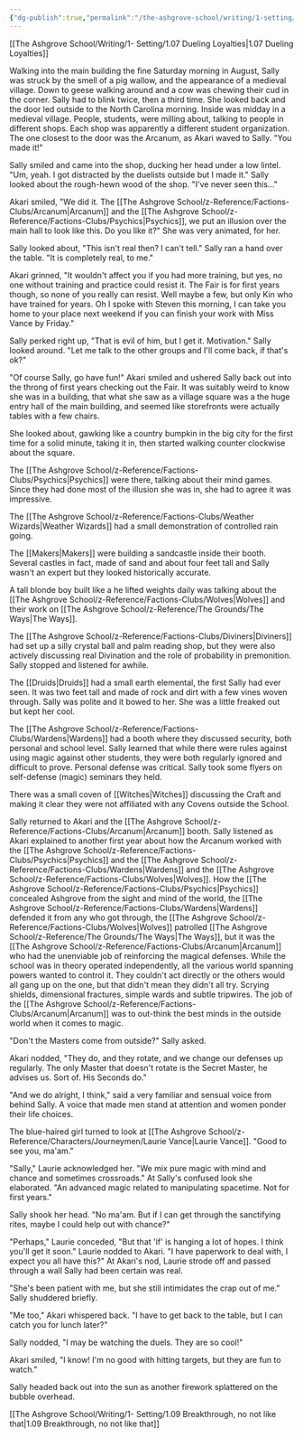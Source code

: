 ```yaml
---
{"dg-publish":true,"permalink":"/the-ashgrove-school/writing/1-setting/1-08-love-what-you-have-done-with-the-place/"}
---
```


[[The Ashgrove School/Writing/1- Setting/1.07 Dueling Loyalties\|1.07 Dueling Loyalties]]

Walking into the main building the fine Saturday morning in August, Sally was struck by the smell of a pig wallow, and the appearance of a medieval village. Down to geese walking around and a cow was chewing their cud in the corner. Sally had to blink twice, then a third time. She looked back and the door led outside to the North Carolina morning. Inside was midday in a medieval village. People, students, were milling about, talking to people in different shops. Each shop was apparently a different student organization. The one closest to the door was the Arcanum, as Akari waved to Sally. "You made it!"

Sally smiled and came into the shop, ducking her head under a low lintel. "Um, yeah. I got distracted by the duelists outside but I made it." Sally looked about the rough-hewn wood of the shop. "I've never seen this..."

Akari smiled, "We did it. The [[The Ashgrove School/z-Reference/Factions-Clubs/Arcanum\|Arcanum]] and the [[The Ashgrove School/z-Reference/Factions-Clubs/Psychics\|Psychics]], we put an illusion over the main hall to look like this. Do you like it?" She was very animated, for her.

Sally looked about, "This isn't real then? I can't tell." Sally ran a hand over the table. "It is completely real, to me."

Akari grinned, "It wouldn't affect you if you had more training, but yes, no one without training and practice could resist it. The Fair is for first years though, so none of you really can resist. Well maybe a few, but only Kin who have trained for years. Oh I spoke with Steven this morning, I can take you home to your place next weekend if you can finish your work with Miss Vance by Friday."

Sally perked right up, "That is evil of him, but I get it. Motivation." Sally looked around. "Let me talk to the other groups and I'll come back, if that's ok?" 

"Of course Sally, go have fun!" Akari smiled and ushered Sally back out into the throng of first years checking out the Fair. It was suitably weird to know she was in a building, that what she saw as a village square was a the huge entry hall of the main building, and seemed like storefronts were actually tables with a few chairs. 

She looked about, gawking like a country bumpkin in the big city for the first time for a solid minute, taking it in, then started walking counter clockwise about the square. 

The [[The Ashgrove School/z-Reference/Factions-Clubs/Psychics\|Psychics]] were there, talking about their mind games. Since they had done most of the illusion she was in, she had to agree it was impressive.

The [[The Ashgrove School/z-Reference/Factions-Clubs/Weather Wizards\|Weather Wizards]] had a small demonstration of controlled rain going. 

The [[Makers\|Makers]] were building a sandcastle inside their booth. Several castles in fact, made of sand and about four feet tall and Sally wasn't an expert but they looked historically accurate.

A tall blonde boy built like a he lifted weights daily was talking about the [[The Ashgrove School/z-Reference/Factions-Clubs/Wolves\|Wolves]] and their work on [[The Ashgrove School/z-Reference/The Grounds/The Ways\|The Ways]].

The [[The Ashgrove School/z-Reference/Factions-Clubs/Diviners\|Diviners]] had set up a silly crystal ball and palm reading shop, but they were also actively discussing real Divination and the role of probability in premonition. Sally stopped and listened for awhile. 

The [[Druids\|Druids]] had a small earth elemental, the first Sally had ever seen. It was two feet tall and made of rock and dirt with a few vines woven through. Sally was polite and it bowed to her. She was a little freaked out but kept her cool.

The [[The Ashgrove School/z-Reference/Factions-Clubs/Wardens\|Wardens]] had a booth where they discussed security, both personal and school level. Sally learned that while there were rules against using magic against other students, they were both regularly ignored and difficult to prove. Personal defense was critical. Sally took some flyers on self-defense (magic) seminars they held.

There was a small coven of [[Witches\|Witches]] discussing the Craft and making it clear they were not affiliated with any Covens outside the School.

Sally returned to Akari and the [[The Ashgrove School/z-Reference/Factions-Clubs/Arcanum\|Arcanum]] booth. Sally listened as Akari explained to another first year about how the Arcanum worked with the [[The Ashgrove School/z-Reference/Factions-Clubs/Psychics\|Psychics]] and the [[The Ashgrove School/z-Reference/Factions-Clubs/Wardens\|Wardens]] and the [[The Ashgrove School/z-Reference/Factions-Clubs/Wolves\|Wolves]]. How the [[The Ashgrove School/z-Reference/Factions-Clubs/Psychics\|Psychics]] concealed Ashgrove from the sight and mind of the world, the [[The Ashgrove School/z-Reference/Factions-Clubs/Wardens\|Wardens]] defended it from any who got through, the [[The Ashgrove School/z-Reference/Factions-Clubs/Wolves\|Wolves]] patrolled [[The Ashgrove School/z-Reference/The Grounds/The Ways\|The Ways]], but it was the [[The Ashgrove School/z-Reference/Factions-Clubs/Arcanum\|Arcanum]] who had the unenviable job of reinforcing the magical defenses. While the school was in theory operated independently, all the various world spanning powers wanted to control it. They couldn't act directly or the others would all gang up on the one, but that didn't mean they didn't all try. Scrying shields, dimensional fractures, simple wards and subtle tripwires. The job of the [[The Ashgrove School/z-Reference/Factions-Clubs/Arcanum\|Arcanum]] was to out-think the best minds in the outside world when it comes to magic. 

"Don't the Masters come from outside?" Sally asked. 

Akari nodded, "They do, and they rotate, and we change our defenses up regularly. The only Master that doesn't rotate is the Secret Master, he advises us. Sort of. His Seconds do."

"And we do alright, I think," said a very familiar and sensual voice from behind Sally. A voice that made men stand at attention and women ponder their life choices.

The blue-haired girl turned to look at [[The Ashgrove School/z-Reference/Characters/Journeymen/Laurie Vance\|Laurie Vance]]. "Good to see you, ma'am."

"Sally," Laurie acknowledged her. "We mix pure magic with mind and chance and sometimes crossroads." At Sally's confused look she elaborated. "An advanced magic related to manipulating spacetime. Not for first years."

Sally shook her head. "No ma'am. But if I can get through the sanctifying rites, maybe I could help out with chance?"

"Perhaps," Laurie conceded, "But that 'if' is hanging a lot of hopes. I think you'll get it soon." Laurie nodded to Akari. "I have paperwork to deal with, I expect you all have this?" At Akari's nod, Laurie strode off and passed through a wall Sally had been certain was real. 

"She's been patient with me, but she still intimidates the crap out of me." Sally shuddered briefly. 

"Me too," Akari whispered back. "I have to get back to the table, but I can catch you for lunch later?"

Sally nodded, "I may be watching the duels. They are so cool!"

Akari smiled, "I know! I'm no good with hitting targets, but they are fun to watch."

Sally headed back out into the sun as another firework splattered on the bubble overhead.

[[The Ashgrove School/Writing/1- Setting/1.09 Breakthrough, no not like that\|1.09 Breakthrough, no not like that]]

